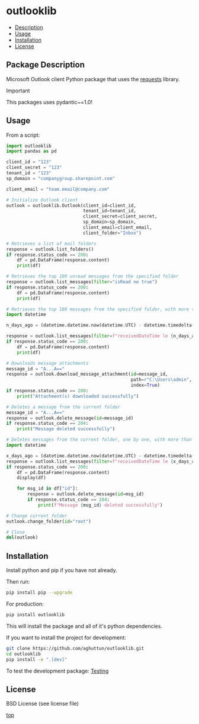 # outlooklib

- [Description](#package-description)
- [Usage](#usage)
- [Installation](#installation)
- [License](#license)

## Package Description

Microsoft Outlook client Python package that uses the [requests](https://pypi.org/project/requests/) library.

> [!IMPORTANT]  
> This packages uses pydantic~=1.0!

## Usage

From a script:

```python
import outlooklib
import pandas as pd

client_id = "123"
client_secret = "123"
tenant_id = "123"
sp_domain = "companygroup.sharepoint.com"

client_email = "team.email@company.com"

# Initialize Outlook client
outlook = outlooklib.Outlook(client_id=client_id, 
                             tenant_id=tenant_id, 
                             client_secret=client_secret,
                             sp_domain=sp_domain,
                             client_email=client_email,
                             client_folder="Inbox")
```

```python
# Retrieves a list of mail folders
response = outlook.list_folders()
if response.status_code == 200:
    df = pd.DataFrame(response.content)
    print(df)
```

```python
# Retrieves the top 100 unread messages from the specified folder
response = outlook.list_messages(filter="isRead ne true")
if response.status_code == 200:
    df = pd.DataFrame(response.content)
    print(df)
```

```python
# Retrieves the top 100 messages from the specified folder, with more than 2 days
import datetime

n_days_ago = (datetime.datetime.now(datetime.UTC) - datetime.timedelta(days=2)).strftime("%Y-%m-%dT%H:%M:%SZ")

response = outlook.list_messages(filter=f"receivedDateTime le {n_days_ago}")
if response.status_code == 200:
    df = pd.DataFrame(response.content)
    print(df)
```

```python
# Downloads message attachments
message_id = "A...A=="
response = outlook.download_message_attachment(id=message_id, 
                                               path=r"C:\Users\admin", 
                                               index=True)
if response.status_code == 200:
    print("Attachment(s) downloaded successfully")
```

```python
# Deletes a message from the current folder
message_id = "A...A=="
response = outlook.delete_message(id=message_id)
if response.status_code == 204:
    print("Message deleted successfully")
```

```python
# Deletes messages from the current folder, one by one, with more than 3 days
import datetime

x_days_ago = (datetime.datetime.now(datetime.UTC) - datetime.timedelta(days=3)).strftime("%Y-%m-%dT%H:%M:%SZ")
response = outlook.list_messages(filter=f"receivedDateTime le {x_days_ago}")
if response.status_code == 200:
    df = pd.DataFrame(response.content)
    display(df)

    for msg_id in df["id"]:
        response = outlook.delete_message(id=msg_id)
        if response.status_code == 204:
            print(f"Message {msg_id} deleted successfully")
```

```python
# Change current folder
outlook.change_folder(id="root")
```

```python
# Close
del(outlook)
```

## Installation

Install python and pip if you have not already.

Then run:

```bash
pip install pip --upgrade
```

For production:

```bash
pip install outlooklib
```

This will install the package and all of it's python dependencies.

If you want to install the project for development:

```bash
git clone https://github.com/aghuttun/outlooklib.git
cd outlooklib
pip install -e ".[dev]"
```

To test the development package: [Testing](#testing)

## License

BSD License (see license file)

[top](#outlooklib)
